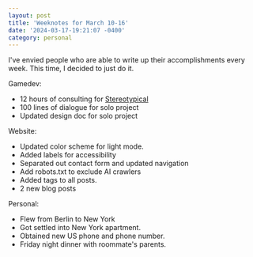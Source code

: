 ```yaml
---
layout: post
title: 'Weeknotes for March 10-16'
date: '2024-03-17-19:21:07 -0400'
category: personal
---
```


I've envied people who are able to write up their accomplishments every week. This time, I decided to just do it.

Gamedev:
- 12 hours of consulting for [Stereotypical](https://stereotypical.pages.dev/)
- 100 lines of dialogue for solo project
- Updated design doc for solo project

Website:
- Updated color scheme for light mode.
- Added labels for accessibility
- Separated out contact form and updated navigation
- Add robots.txt to exclude AI crawlers
- Added tags to all posts.
- 2 new blog posts

Personal:
- Flew from Berlin to New York
- Got settled into New York apartment.
- Obtained new US phone and phone number.
- Friday night dinner with roommate's parents.
